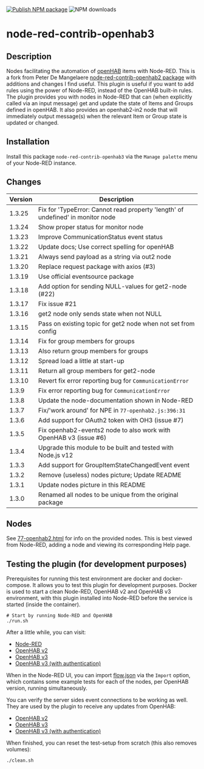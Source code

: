 [![Publish NPM package](https://github.com/jeroenhendricksen/node-red-contrib-openhab3/actions/workflows/npm-publish.yml/badge.svg?branch=master)](https://github.com/jeroenhendricksen/node-red-contrib-openhab3/actions/workflows/npm-publish.yml) ![NPM downloads](https://img.shields.io/npm/dm/node-red-contrib-openhab3)

# node-red-contrib-openhab3

## Description

Nodes facilitating the automation of [openHAB](https://www.openhab.org) items with Node-RED. This is a fork from Peter De Mangelaere [node-red-contrib-openhab2 package](https://flows.nodered.org/node/node-red-contrib-openhab2) with additions and changes I find useful. This plugin is useful if you want to add rules using the power of Node-RED, instead of the OpenHAB built-in rules. The plugin provides you with nodes in Node-RED that can (when explicitly called via an input message) get and update the state of Items and Groups defined in openHAB. It also provides an openhab2-in2 node that will immediately output message(s) when the relevant Item or Group state is updated or changed.

## Installation

Install this package `node-red-contrib-openhab3` via the `Manage palette` menu of your Node-RED instance.

## Changes

| Version | Description |
| --------------- | --------------- |
| 1.3.25 | Fix for 'TypeError: Cannot read property 'length' of undefined' in monitor node |
| 1.3.24 | Show proper status for monitor node |
| 1.3.23 | Improve CommunicationStatus event status |
| 1.3.22 | Update docs; Use correct spelling for openHAB |
| 1.3.21 | Always send payload as a string via out2 node |
| 1.3.20 | Replace request package with axios (#3) |
| 1.3.19 | Use official eventsource package |
| 1.3.18 | Add option for sending NULL-values for get2-node (#22) |
| 1.3.17 | Fix issue #21 |
| 1.3.16 | get2 node only sends state when not NULL |
| 1.3.15 | Pass on existing topic for get2 node when not set from config |
| 1.3.14 | Fix for group members for groups |
| 1.3.13 | Also return group members for groups |
| 1.3.12 | Spread load a little at start-up |
| 1.3.11 | Return all group members for get2-node |
| 1.3.10 | Revert fix error reporting bug for `CommunicationError` |
| 1.3.9  | Fix error reporting bug for `CommunicationError` |
| 1.3.8  | Update the node-documentation shown in Node-RED |
| 1.3.7  | Fix/'work around' for NPE in `77-openhab2.js:396:31` |
| 1.3.6  | Add support for OAuth2 token with OH3 (issue #7) |
| 1.3.5  | Fix openhab2-events2 node to also work with OpenHAB v3 (issue #6)  |
| 1.3.4  | Upgrade this module to be built and tested with Node.js v12 |
| 1.3.3  | Add support for GroupItemStateChangedEvent event |
| 1.3.2  | Remove (useless) nodes picture; Update README |
| 1.3.1  | Update nodes picture in this README |
| 1.3.0  | Renamed all nodes to be unique from the original package |

## Nodes

See [77-openhab2.html](77-openhab2.html) for info on the provided nodes. This is best viewed from Node-RED, adding a node and viewing its corresponding Help page.

## Testing the plugin (for development purposes)

Prerequisites for running this test environment are docker and docker-compose. It allows you to test this plugin for development purposes.
Docker is used to start a clean Node-RED, OpenHAB v2 and OpenHAB v3 environment, with this plugin installed into Node-RED before the service is started (inside the container).

    # Start by running Node-RED and OpenHAB
    ./run.sh

After a little while, you can visit:

- [Node-RED](http://localhost:1880)
- [OpenHAB v2](http://localhost:8080)
- [OpenHAB v3](http://localhost:8081)
- [OpenHAB v3 (with authentication)](http://localhost:8082)

When in the Node-RED UI, you can import [flow.json](test/nodered/flow.json) via the `Import` option, which contains some example tests for each of the nodes, per OpenHAB version, running simultaneously.

You can verify the server sides event connections to be working as well. They are used by the plugin to receive any updates from OpenHAB:

- [OpenHAB v2](http://localhost:8080/rest/events?topics=smarthome/items)
- [OpenHAB v3](http://localhost:8081/rest/events?topics=openhab/items)
- [OpenHAB v3 (with authentication)](http://localhost:8082/rest/events?topics=openhab/items)

When finished, you can reset the test-setup from scratch (this also removes volumes):

    ./clean.sh
